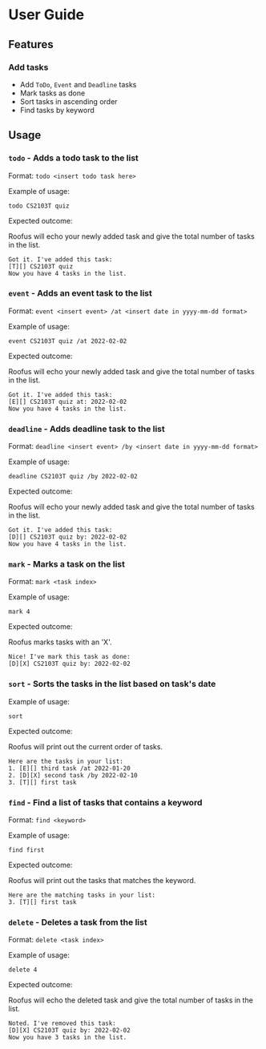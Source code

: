 # User Guide

## Features 

### Add tasks

- Add `ToDo`, `Event` and `Deadline` tasks
- Mark tasks as done
- Sort tasks in ascending order
- Find tasks by keyword

## Usage

### `todo` - Adds a todo task to the list

Format: `todo <insert todo task here>`

Example of usage: 

`todo CS2103T quiz`

Expected outcome:

Roofus will echo your newly added task and give the total number of tasks in the list.

```
Got it. I've added this task:
[T][] CS2103T quiz
Now you have 4 tasks in the list.
```

### `event` - Adds an event task to the list

Format: `event <insert event> /at <insert date in yyyy-mm-dd format>`

Example of usage:

`event CS2103T quiz /at 2022-02-02`

Expected outcome:

Roofus will echo your newly added task and give the total number of tasks in the list.

```
Got it. I've added this task:
[E][] CS2103T quiz at: 2022-02-02
Now you have 4 tasks in the list.
```

### `deadline` - Adds deadline task to the list

Format: `deadline <insert event> /by <insert date in yyyy-mm-dd format>`

Example of usage:

`deadline CS2103T quiz /by 2022-02-02`

Expected outcome:

Roofus will echo your newly added task and give the total number of tasks in the list.

```
Got it. I've added this task:
[D][] CS2103T quiz by: 2022-02-02
Now you have 4 tasks in the list.
```

### `mark` - Marks a task on the list

Format: `mark <task index>`

Example of usage:

`mark 4`

Expected outcome:

Roofus marks tasks with an 'X'.

```
Nice! I've mark this task as done:
[D][X] CS2103T quiz by: 2022-02-02
```

### `sort` - Sorts the tasks in the list based on task's date

Example of usage:

`sort`

Expected outcome:

Roofus will print out the current order of tasks.

```
Here are the tasks in your list:
1. [E][] third task /at 2022-01-20
2. [D][X] second task /by 2022-02-10
3. [T][] first task 
```

### `find` - Find a list of tasks that contains a keyword

Format: `find <keyword>`

Example of usage:

`find first`

Expected outcome:

Roofus will print out the tasks that matches the keyword.

```
Here are the matching tasks in your list:
3. [T][] first task 
```

### `delete` - Deletes a task from the list

Format: `delete <task index>`

Example of usage:

`delete 4`

Expected outcome:

Roofus will echo the deleted task and give the total number of tasks in the list.

```
Noted. I've removed this task:
[D][X] CS2103T quiz by: 2022-02-02
Now you have 3 tasks in the list.
```

